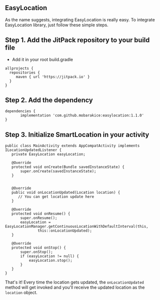 ## EasyLocation
As the name suggests, integrating EasyLocation is really easy.
To integrate EasyLocation library, just follow these simple steps.

## Step 1. Add the JitPack repository to your build file

* Add it in your root build.gradle

```
allprojects {
  repositories {      
     maven { url 'https://jitpack.io' }
  }
}
```

## Step 2. Add the dependency

```
dependencies {
       implementation 'com.github.mobarakice:easylocation:1.1.0'
}
```

## Step 3. Initialize SmartLocation in your activity

```
public class MainActivity extends AppCompatActivity implements ILocationUpdatedListener {
   private EasyLocation easyLocation;

   @Override
   protected void onCreate(Bundle savedInstanceState) {
       super.onCreate(savedInstanceState);
   }


   @Override
   public void onLocationUpdated(Location location) {
      // You can get location update here
   }

   @Override
   protected void onResume() {
       super.onResume();
       easyLocation = EasyLocationManager.getContinuousLocationWithDefaultInterval(this,
               this::onLocationUpdated);
   }

   @Override
   protected void onStop() {
       super.onStop();
       if (easyLocation != null) {
           easyLocation.stop();
       }
   }
}
```

That's it! Every time the location gets updated, the `onLocationUpdated`
method will get invoked and you'll receive the updated location as the
`location` object.

